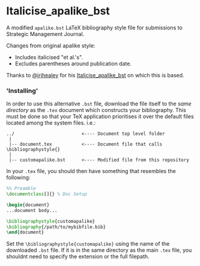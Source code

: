 # Italicise_apalike_bst
A modified `apalike.bst` LaTeX bibliography style file for submissions to Strategic Management Journal.

Changes from original apalike style:

- Includes italicised "et al.'s".
- Excludes parentheses around publication date.

Thanks to [@jrjhealey]( https://github.com/jrjhealey ) for his [Italicise_apalike_bst]( https://github.com/jrjhealey/Italicise_apalike_bst ) on which this is based.

### 'Installing'

In order to use this alternative `.bst` file, download the file itself to the *same directory* as the `.tex` document which constructs your bibliography. This must be done so that your TeX application prioritises it over the default files located among the system files.
i.e.:

    ../                         <---- Document top level folder
     |
     |-- document.tex           <---- Document file that calls \bibliographystyle{}
     |
     |-- customapalike.bst      <---- Modified file from this repository
      
In your `.tex` file, you should then have something that resembles the following:

```tex
%% Preamble
\documentclass[]{} % Doc Setup

\begin{document}
...document body...

\bibliographystyle{customapalike}
\bibliography{/path/to/mybibfile.bib}
\end{document}
```

Set the `\bibliographystyle{customapalike}` using the name of the downloaded `.bst` file. If it is in the same directory as the main `.tex` file, you shouldnt need to specify the extension or the full filepath.
